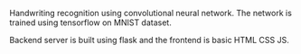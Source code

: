 Handwriting recognition using convolutional neural network.
The network is trained using tensorflow on MNIST dataset.

Backend server is built using flask and the frontend is basic HTML CSS JS.

